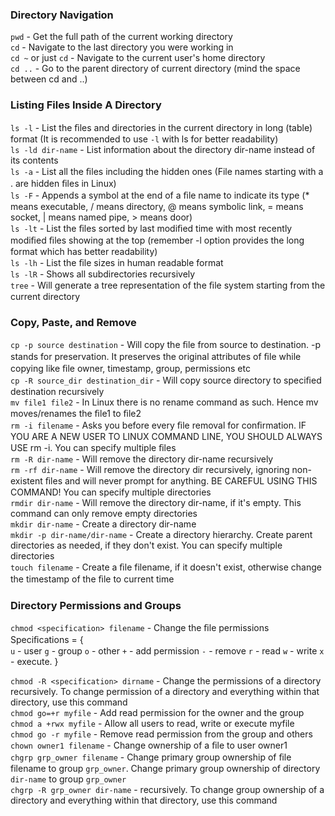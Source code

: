 ### Directory Navigation

`pwd` - Get the full path of the current working directory <br>
`cd`  - Navigate to the last directory you were working in <br>
`cd ~` or just `cd` - Navigate to the current user's home directory <br>
`cd ..` - Go to the parent directory of current directory (mind the space between cd and ..)


### Listing Files Inside A Directory

`ls -l` - List the ﬁles and directories in the current directory in long (table) format (It is recommended to use `-l` with ls for better readability) <br>
`ls -ld dir-name` - List information about the directory dir-name instead of its contents <br>
`ls -a` - List all the ﬁles including the hidden ones (File names starting with a . are hidden ﬁles in Linux) <br>
`ls -F` - Appends a symbol at the end of a ﬁle name to indicate its type (* means executable, / means directory, @ means symbolic link, = means socket, | means named pipe, > means door) <br>
`ls -lt` - List the ﬁles sorted by last modiﬁed time with most recently modiﬁed ﬁles showing at the top (remember -l option provides the long format which has better readability) <br>
`ls -lh` - List the ﬁle sizes in human readable format <br>
`ls -lR` - Shows all subdirectories recursively <br>
`tree` - Will generate a tree representation of the ﬁle system starting from the current directory 


### Copy, Paste, and Remove

`cp -p source destination` - Will copy the ﬁle from source to destination. -p stands for preservation. It preserves the original attributes of ﬁle while copying like ﬁle owner, timestamp, group, permissions etc <br>
`cp -R source_dir destination_dir` - Will copy source directory to speciﬁed destination recursively <br>
`mv file1 file2` - In Linux there is no rename command as such. Hence mv moves/renames the ﬁle1 to ﬁle2 <br>
`rm -i filename` - Asks you before every ﬁle removal for conﬁrmation. IF YOU ARE A NEW USER TO LINUX COMMAND LINE, YOU SHOULD ALWAYS USE rm -i. You can specify multiple ﬁles <br>
`rm -R dir-name` - Will remove the directory dir-name recursively <br>
`rm -rf dir-name` - Will remove the directory dir recursively, ignoring non-existent ﬁles and will never prompt for anything. BE CAREFUL USING THIS COMMAND! You can specify multiple directories <br>
`rmdir dir-name` - Will remove the directory dir-name, if it's empty. This command can only remove empty directories <br>
`mkdir dir-name` - Create a directory dir-name <br>
`mkdir -p dir-name/dir-name` - Create a directory hierarchy. Create parent directories as needed, if they don't exist. You can specify multiple directories <br>
`touch filename` - Create a ﬁle filename, if it doesn't exist, otherwise change the timestamp of the ﬁle to current time 


### Directory Permissions and Groups

`chmod <specification> filename` - Change the ﬁle permissions <br>
  Speciﬁcations = { <br>
  `u` - user 
  `g` - group 
  `o` - other 
  `+` - add permission 
  `-` - remove
  `r` - read 
  `w` - write 
  `x` - execute.
  } <br>
  
`chmod -R <specification> dirname` - Change the permissions of a directory recursively. To change permission of a directory and everything within that directory, use this command <br>
`chmod go=+r myfile` - Add read permission for the owner and the group <br>
`chmod a +rwx myfile` - Allow all users to read, write or execute myfile <br>
`chmod go -r myfile` - Remove read permission from the group and others <br>
`chown owner1 filename` - Change ownership of a ﬁle to user owner1 <br>
`chgrp grp_owner filename` - Change primary group ownership of ﬁle filename to group `grp_owner`. Change primary group ownership of directory `dir-name` to group `grp_owner` <br>
`chgrp -R grp_owner dir-name` - recursively. To change group ownership of a directory and everything within
that directory, use this command
